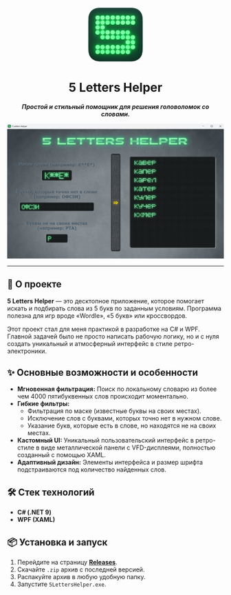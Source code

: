 <p align="center">
  <a href="5LettersHelper/Assets/icon_readme.webp">
    <img src="5LettersHelper/Assets/icon_readme.webp" alt="Логотип приложения" width="128">
  </a>
</p>
<h1 align="center">5 Letters Helper</h1>
<p align="center">
  <strong><i>Простой и стильный помощник для решения головоломок со словами.</i></strong>
</p>
<p align="center">
  <a href="5LettersHelper/Assets/interface_screenshot.webp">
    <img src="5LettersHelper/Assets/interface_screenshot.webp" alt="Интерфейс 5 Letters Helper">
  </a>
</p>

---

## 🚀 О проекте

**5 Letters Helper** — это десктопное приложение, которое помогает искать и подбирать слова из 5 букв по заданным условиям. Программа полезна для игр вроде «Wordle», «5 букв» или кроссвордов.

Этот проект стал для меня практикой в разработке на C# и WPF. Главной задачей было не просто написать рабочую логику, но и с нуля создать уникальный и атмосферный интерфейс в стиле ретро-электроники.

## ✨ Основные возможности и особенности

* **Мгновенная фильтрация:** Поиск по локальному словарю из более чем 4000 пятибуквенных слов происходит моментально.
* **Гибкие фильтры:**
    * Фильтрация по маске (известные буквы на своих местах).
    * Исключение слов с буквами, которых точно нет в нужном слове.
    * Указание букв, которые есть в слове, но находятся не на своих местах.
* **Кастомный UI:** Уникальный пользовательский интерфейс в ретро-стиле в виде металлической панели с VFD-дисплеями, полностью созданный с помощью XAML.
* **Адаптивный дизайн:** Элементы интерфейса и размер шрифта подстраиваются под количество найденных слов.

## 🛠️ Стек технологий

* **C# (.NET 9)**
* **WPF (XAML)**

## 📦 Установка и запуск

1.  Перейдите на страницу **[Releases](https://github.com/Coupsoul/5LettersHelper/releases)**.
2.  Скачайте `.zip` архив с последней версией.
3.  Распакуйте архив в любую удобную папку.
4.  Запустите `5LettersHelper.exe`.
